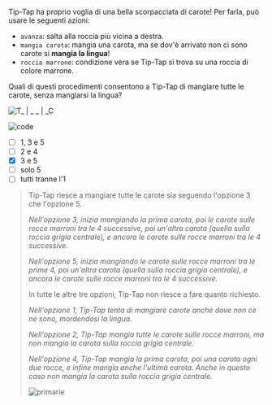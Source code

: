 Tip-Tap ha proprio voglia di una bella scorpacciata di carote!
Per farla, può usare le seguenti azioni:
+ `avanza`: salta alla roccia più vicina a destra. 
+ `mangia carota`: mangia una carota, ma se dov'è arrivato non ci sono carote si **mangia la lingua**!
+ `roccia marrone`: condizione vera se Tip-Tap si trova su una roccia di colore marrone.

Quali di questi procedimenti consentono a Tip-Tap di mangiare tutte le carote, senza
mangiarsi la lingua?

![T_ | _ _ | _C](fig.asy)

![code](code.asy)

- [ ] $1$, $3$ e $5$
- [ ] $2$ e $4$
- [x] $3$ e $5$
- [ ] solo $5$
- [ ] tutti tranne l'$1$

> Tip-Tap riesce a mangiare tutte le carote sia seguendo l'opzione 3 che l'opzione 5.
> 
> _Nell'opzione 3, inizia mangiando la prima carota, poi le carote sulle rocce marroni tra le 4 successive, poi un'altra carota
> (quella sulla roccia grigia centrale), e ancora le carote sulle rocce marroni tra le 4 successive._
>
> _Nell'opzione 5, inizia mangiando le carote sulle rocce marroni tra le prime 4, poi un'altra carota
> (quella sulla roccia grigia centrale), e ancora le carote sulle rocce marroni tra le 4 successive._
>
> In tutte le altre tre opzioni, Tip-Tap non riesce a fare quanto richiesto.
>
> _Nell'opzione 1, Tip-Tap tenta di mangiare carote anche dove non ce ne sono, mordendosi la lingua._
>
> _Nell'opzione 2, Tip-Tap mangia tutte le carote sulle rocce marroni, ma non mangia la carota sulla roccia grigia centrale._
>
> _Nell'opzione 4, Tip-Tap mangia la prima carota, poi una carota ogni due rocce, e infine mangia anche l'ultima carota.
> Anche in questo caso non mangia la carota sulla roccia grigia centrale._
>
> ![primarie](primarie.asy)